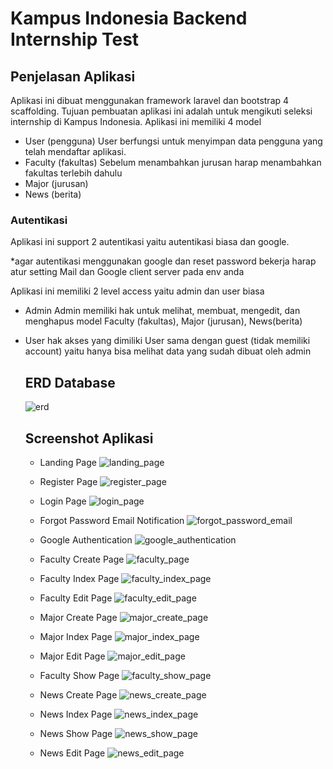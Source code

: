 # Kampus Indonesia Backend Internship Test

## Penjelasan Aplikasi
Aplikasi ini dibuat menggunakan framework laravel dan bootstrap 4 scaffolding. Tujuan pembuatan aplikasi ini adalah untuk mengikuti seleksi internship di Kampus Indonesia. Aplikasi ini memiliki 4 model

- User (pengguna)
  User berfungsi untuk menyimpan data pengguna yang telah mendaftar aplikasi.
- Faculty (fakultas)
  Sebelum menambahkan jurusan harap menambahkan fakultas terlebih dahulu
- Major (jurusan)
- News (berita)

### Autentikasi
Aplikasi ini support 2 autentikasi yaitu autentikasi biasa dan google.

*agar autentikasi menggunakan google dan reset password bekerja harap atur setting Mail dan Google client server pada env anda

Aplikasi ini memiliki 2 level access yaitu admin dan user biasa

- Admin
  Admin memiliki hak untuk melihat, membuat, mengedit, dan menghapus model Faculty (fakultas), Major (jurusan), News(berita)
- User
  hak akses yang dimiliki User sama dengan guest (tidak memiliki account) yaitu hanya bisa melihat data yang sudah dibuat oleh admin

  ## ERD Database
  ![erd](public/image/erd.png)

  ## Screenshot Aplikasi
  - Landing Page
    ![landing_page](public/screenshot/landing_page.png)

  - Register Page
    ![register_page](public/screenshot/register.png)

  - Login Page
    ![login_page](public/screenshot/login.png)

  - Forgot Password Email Notification
    ![forgot_password_email](public/screenshot/forgot_password_email.png)

  - Google Authentication
    ![google_authentication](public/screenshot/google_authentication.png)

  - Faculty Create Page
    ![faculty_page](public/screenshot/faculty_create.png)

  - Faculty Index Page
    ![faculty_index_page](public/screenshot/faculty_index.png)

  - Faculty Edit Page
    ![faculty_edit_page](public/screenshot/faculty_edit.png)

  - Major Create Page
    ![major_create_page](public/screenshot/major_create.png)
    
  - Major Index Page
    ![major_index_page](public/screenshot/major_index.png)

  - Major Edit Page
    ![major_edit_page](public/screenshot/major_edit.png)

  - Faculty Show Page
    ![faculty_show_page](public/screenshot/faculty_show.png)

  -  News Create Page
    ![news_create_page](public/screenshot/news_create.png)

  -  News Index Page
    ![news_index_page](public/screenshot/news_index.png)

  -  News Show Page
    ![news_show_page](public/screenshot/news_show.png)

  -  News Edit Page
    ![news_edit_page](public/screenshot/news_edit.png)    